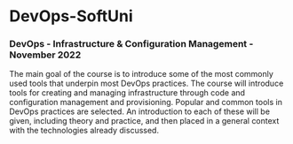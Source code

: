 # DevOps-SoftUni

### DevOps - Infrastructure & Configuration Management - November 2022

The main goal of the course is to introduce some of the most commonly used tools that underpin most DevOps practices. The course will introduce tools for creating and managing infrastructure through code and configuration management and provisioning. Popular and common tools in DevOps practices are selected. An introduction to each of these will be given, including theory and practice, and then placed in a general context with the technologies already discussed.
